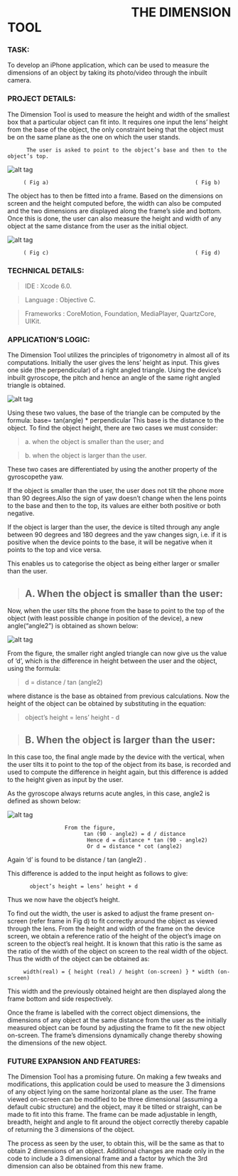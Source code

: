 # &nbsp;&nbsp;&nbsp;&nbsp;&nbsp;&nbsp;&nbsp;&nbsp;&nbsp;&nbsp;&nbsp;&nbsp;&nbsp;&nbsp;&nbsp;&nbsp;&nbsp;&nbsp;&nbsp;&nbsp;&nbsp;&nbsp;&nbsp;&nbsp;&nbsp;&nbsp;&nbsp;&nbsp;&nbsp;&nbsp;&nbsp;&nbsp;&nbsp;&nbsp;&nbsp;&nbsp;&nbsp;&nbsp;&nbsp;&nbsp;&nbsp;&nbsp;THE DIMENSION TOOL
### TASK:
To develop an iPhone application, which can be used to measure the dimensions of an
object by taking its photo/video through the inbuilt camera.
### PROJECT DETAILS:
The Dimension Tool is used to measure the height and width of the smallest box that a
particular object can fit into. It requires one input­ the lens’ height from the base of the object, the
only constraint being that the object must be on the same plane as the one on which the user
stands.

          The user is asked to point to the object’s base and then to the object’s top.

![alt tag](https://cloud.githubusercontent.com/assets/633728/12955817/d90cb706-d04a-11e5-8a39-f2986c1282a9.png)

         ( Fig a)                                              ( Fig b)

The object has to then be fitted into a frame. Based on the dimensions on screen and the
height computed before, the width can also be computed and the two dimensions are displayed
along the frame’s side and bottom. Once this is done, the user can also measure the height and
width of any object at the same distance from the user as the initial object.


![alt tag](https://cloud.githubusercontent.com/assets/633728/12955836/f251f6ae-d04a-11e5-941b-5ed4f730a16d.png)

         ( Fig c)                                              ( Fig d)


### TECHNICAL DETAILS:

>IDE : Xcode 6.0.

>Language : Objective C.

>Frameworks : CoreMotion, Foundation, MediaPlayer, QuartzCore, UIKit.

### APPLICATION’S LOGIC:

The Dimension Tool utilizes the principles of trigonometry in almost all of its
computations. Initially the user gives the lens’ height as input. This gives one side (the
perpendicular) of a right angled triangle. Using the device’s inbuilt gyroscope, the pitch and
hence an angle of the same right angled triangle is obtained.

![alt tag](https://cloud.githubusercontent.com/assets/633728/12955960/816e10f2-d04b-11e5-87aa-89d0470d34f6.png)

Using these two values, the base of the triangle can be computed by the formula:
base= tan(angle) * perpendicular
This base is the distance to the object.
To find the object height, there are two cases we must consider:

>a. when the object is smaller than the user; and

>b. when the object is larger than the user.

These two cases are differentiated by using the another property of the gyroscope­the
yaw.

If the object is smaller than the user, the user does not tilt the phone more than 90
degrees.Also the sign of yaw doesn’t change when the lens points to the base and then to the
top, its values are either both positive or both negative.

If the object is larger than the user, the device is tilted through any angle between 90
degrees and 180 degrees and the yaw changes sign, i.e. if it is positive when the device points
to the base, it will be negative when it points to the top and vice versa.

This enables us to categorise the object as being either larger or smaller than the user.
> ## A. When the object is smaller than the user:

Now, when the user tilts the phone from the base to point to the top of the object (with
least possible change in position of the device), a new angle(“angle2”) is obtained as shown
below:

![alt tag](https://cloud.githubusercontent.com/assets/633728/12955963/87fcb8c4-d04b-11e5-87a0-dc339d944d5d.png)

From the figure, the smaller right angled triangle can now give us the value of ‘d’, which is the
difference in height between the user and the object, using the formula:

>d = distance / tan (angle2)

where distance is the base as obtained from previous calculations.
Now the height of the object can be obtained by substituting in the equation:

>object’s height = lens’ height - d

> ## B. When the object is larger than the user:
In this case too, the final angle made by the device with the vertical, when the user tilts it to point
to the top of the object from its base, is recorded and used to compute the difference in height
again, but this difference is added to the height given as input by the user.

As the gyroscope always returns acute angles, in this case, angle2 is defined as shown
below:

![alt tag](https://cloud.githubusercontent.com/assets/633728/12955971/8ca7d62e-d04b-11e5-879e-b872379df08c.png)

                      From the figure,
                            tan (90 - angle2) = d / distance
                             Hence d = distance * tan (90 - angle2)
                             Or d = distance * cot (angle2)
Again ‘d’ is found to be distance / tan (angle2) .

This difference is added to the input height as follows to give:

           object’s height = lens’ height + d

Thus we now have the object’s height.

To find out the width, the user is asked to adjust the frame present on-screen (refer
frame in Fig d) to fit correctly around the object as viewed through the lens. From the height and
width of the frame on the device screen, we obtain a reference ratio of the height of the object’s
image on screen to the object’s real height. It is known that this ratio is the same as the ratio of
the width of the object on screen to the real width of the object. Thus the width of the object can
be obtained as:

         width(real) = { height (real) / height (on-screen) } * width (on-screen)
This width and the previously obtained height are then displayed along the frame bottom
and side respectively.

Once the frame is labelled with the correct object dimensions, the dimensions of any
object at the same distance from the user as the initially measured object can be found by
adjusting the frame to fit the new object on-screen. The frame’s dimensions dynamically change
thereby showing the dimensions of the new object.

### FUTURE EXPANSION AND FEATURES:


The Dimension Tool has a promising future. On making a few tweaks and modifications,
this application could be used to measure the 3 dimensions of any object lying on the same
horizontal plane as the user. The frame viewed on-screen can be modified to be three
dimensional (assuming a default cubic structure) and the object, may it be tilted or straight, can
be made to fit into this frame. The frame can be made adjustable in length, breadth, height and
angle to fit around the object correctly thereby capable of returning the 3 dimensions of the
object.


The process as seen by the user, to obtain this, will be the same as that to obtain 2
dimensions of an object. Additional changes are made only in the code to include a 3
dimensional frame and a factor by which the 3rd dimension can also be obtained from this new
frame.

